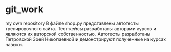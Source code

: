 # git_work
my own repository
В файле shop.py представлены автотесты тренировочного сайта. Тест-кейсы разработаны авторами курсов и являются их авторской собственностью. Автотесты разработаны Петровской Зоей Николаевной и  демонстрируют полученные на курсах навыки.
